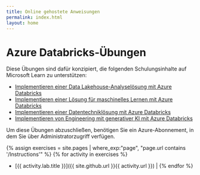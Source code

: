 ```yaml
---
title: Online gehostete Anweisungen
permalink: index.html
layout: home
---
```


# Azure Databricks-Übungen

Diese Übungen sind dafür konzipiert, die folgenden Schulungsinhalte auf Microsoft Learn zu unterstützen:

- [Implementieren einer Data Lakehouse-Analyselösung mit Azure Databricks](https://learn.microsoft.com/training/paths/data-engineer-azure-databricks/)
- [Implementieren einer Lösung für maschinelles Lernen mit Azure Databricks](https://learn.microsoft.com/training/paths/build-operate-machine-learning-solutions-azure-databricks/)
- [Implementieren einer Datentechniklösung mit Azure Databricks](https://learn.microsoft.com/en-us/training/paths/azure-databricks-data-engineer/)
- [Implementieren von Engineering mit generativer KI mit Azure Databricks](https://learn.microsoft.com/en-us/training/paths/implement-generative-ai-engineering-azure-databricks/)

Um diese Übungen abzuschließen, benötigen Sie ein Azure-Abonnement, in dem Sie über Administratorzugriff verfügen.

{% assign exercises = site.pages | where_exp:"page", "page.url contains '/Instructions'" %} {% for activity in exercises  %}
- [{{ activity.lab.title }}]({{ site.github.url }}{{ activity.url }}) | {% endfor %}
